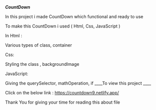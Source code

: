 ***CountDown***

In this project i made CountDown which functional and ready to use

To make this CountDown i used ( Html, Css, JavaScript )

In Html :

Various types of class, container

Css:

Styling the class , backgroundImage

JavaScript:

Giving the querySelector, mathOperation, if
____To view this project ____

Click on the below link : https://countdown9.netlify.app/

Thank You for giving your time for reading this about file